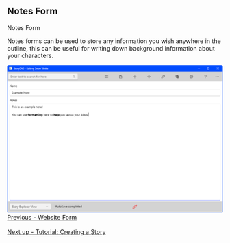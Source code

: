 ## Notes Form ##
Notes Form <br/>

Notes forms can be used to store any information you wish anywhere in the outline, this can be useful for writing down background information about your characters. <br/>


![](NotesElement.png)
[Previous - Website Form](Website_Form.md) <br/><br/>
[Next up - Tutorial: Creating a Story](Tutorial_Creating_a_Story.md)
